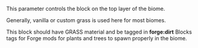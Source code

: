 This parameter controls the block on the top layer of the biome. 

Generally, vanilla or custom grass is used here for most biomes.

This block should have GRASS material and be tagged in <b>forge:dirt</b> Blocks tags 
for Forge mods for plants and trees to spawn properly in the biome.